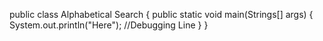 public class Alphabetical Search {
  public static void main(Strings[] args) {
    System.out.println("Here"); //Debugging Line
  }
}
